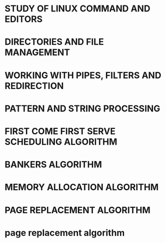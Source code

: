 # STUDY OF LINUX COMMAND AND EDITORS
# DIRECTORIES AND FILE MANAGEMENT
# WORKING WITH PIPES, FILTERS AND REDIRECTION
# PATTERN AND STRING PROCESSING
# FIRST COME FIRST SERVE SCHEDULING ALGORITHM
# BANKERS ALGORITHM
# MEMORY ALLOCATION ALGORITHM
# PAGE REPLACEMENT ALGORITHM
# page replacement algorithm

